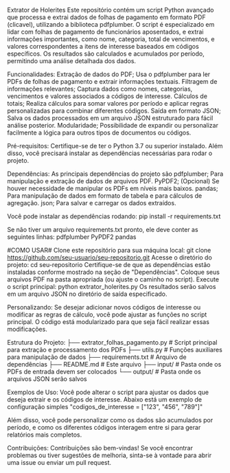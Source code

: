 Extrator de Holerites
Este repositório contém um script Python avançado que processa e extrai dados de folhas de pagamento em formato PDF (clicavel), utilizando a biblioteca pdfplumber. O script é especializado em lidar com folhas de pagamento de funcionários aposentados, e extrai informações importantes, como nome, categoria, total de vencimentos, e valores correspondentes a itens de interesse baseados em códigos específicos. Os resultados são calculados e acumulados por período, permitindo uma análise detalhada dos dados.

Funcionalidades:
Extração de dados do PDF; Usa o pdfplumber para ler PDFs de folhas de pagamento e extrair informações textuais.
Filtragem de informações relevantes; Captura dados como nomes, categorias, vencimentos e valores associados a códigos de interesse.
Cálculos de totais; Realiza cálculos para somar valores por período e aplicar regras personalizadas para combinar diferentes códigos.
Saída em formato JSON; Salva os dados processados em um arquivo JSON estruturado para fácil análise posterior.
Modularidade; Possibilidade de expandir ou personalizar facilmente a lógica para outros tipos de documentos ou códigos.

Pré-requisitos:
Certifique-se de ter o Python 3.7 ou superior instalado. Além disso, você precisará instalar as dependências necessárias para rodar o projeto.

Dependências:
As principais dependências do projeto são
pdfplumber; Para manipulação e extração de dados de arquivos PDF.
PyPDF2; (Opcional) Se houver necessidade de manipular os PDFs em níveis mais baixos.
pandas; Para manipulação de dados em formato de tabela e para cálculos de agregação.
json; Para salvar e carregar os dados extraídos.

Você pode instalar as dependências rodando:
pip install -r requirements.txt

Se não tiver um arquivo requirements.txt pronto, ele deve conter as seguintes linhas:
pdfplumber
PyPDF2
pandas

#COMO USAR#
Clone este repositório para sua máquina local:
git clone https://github.com/seu-usuario/seu-repositorio.git
Acesse o diretório do projeto:
cd seu-repositorio
Certifique-se de que as dependências estão instaladas conforme mostrado na seção de "Dependências".
Coloque seus arquivos PDF na pasta apropriada (ou ajuste o caminho no script).
Execute o script principal:
python extrator_holerites.py
Os resultados serão salvos em um arquivo JSON no diretório de saída especificado.

Personalizando:
Se desejar adicionar novos códigos de interesse ou modificar as regras de cálculo, você pode ajustar as funções no script principal. O código está modularizado para que seja fácil realizar essas modificações.

Estrutura do Projeto:
├── extrator_folhas_pagamento.py   # Script principal para extração e processamento dos PDFs
├── utils.py                       # Funções auxiliares para manipulação de dados
├── requirements.txt               # Arquivo de dependências
├── README.md                      # Este arquivo
├── input/                         # Pasta onde os PDFs de entrada devem ser colocados
└── output/                        # Pasta onde os arquivos JSON serão salvos

Exemplos de Uso:
Você pode alterar o script para ajustar os dados que deseja extrair e os códigos de interesse. Abaixo está um exemplo de configuração simples
"codigos_de_interesse = ["123", "456", "789"]"

Além disso, você pode personalizar como os dados são acumulados por período, e como os diferentes códigos interagem entre si para gerar relatórios mais completos.

Contribuições:
Contribuições são bem-vindas! Se você encontrar problemas ou tiver sugestões de melhoria, sinta-se à vontade para abrir uma issue ou enviar um pull request.
